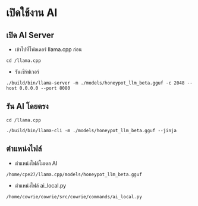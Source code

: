 # เปิดใช้งาน AI
## เปิด AI Server
- เข้าไปที่โฟลเดอร์ llama.cpp ก่อน
```
cd /llama.cpp
```
- รันเซิร์ฟเวอร์
```
./build/bin/llama-server -m ./models/honeypot_llm_beta.gguf -c 2048 --host 0.0.0.0 --port 8080
```

## รัน AI โดยตรง
```
cd /llama.cpp
```
```
./build/bin/llama-cli -m ./models/honeypot_llm_beta.gguf --jinja
```

## ตำแหน่งไฟล์
- ตำแหน่งไฟล์โมเดล AI
```
/home/cpe27/llama.cpp/models/honeypot_llm_beta.gguf
```

- ตำแหน่งไฟล์ ai_local.py
```
/home/cowrie/cowrie/src/cowrie/commands/ai_local.py
```
